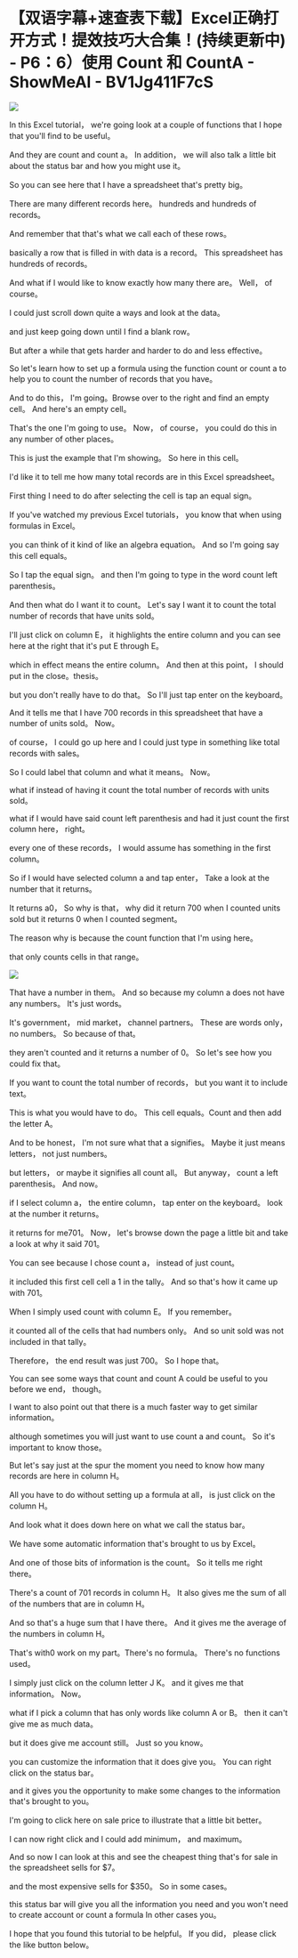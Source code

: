 # 【双语字幕+速查表下载】Excel正确打开方式！提效技巧大合集！(持续更新中) - P6：6）使用 Count 和 CountA - ShowMeAI - BV1Jg411F7cS

![](img/dc8967adf1c88cad7334f3d36fbc8ce2_0.png)

In this Excel tutorial， we're going look at a couple of functions that I hope that you'll find to be useful。

 And they are count and count a。 In addition， we will also talk a little bit about the status bar and how you might use it。

 So you can see here that I have a spreadsheet that's pretty big。

 There are many different records here。 hundreds and hundreds of records。

 And remember that that's what we call each of these rows。

 basically a row that is filled in with data is a record。 This spreadsheet has hundreds of records。

 And what if I would like to know exactly how many there are。 Well， of course。

 I could just scroll down quite a ways and look at the data。

 and just keep going down until I find a blank row。

 But after a while that gets harder and harder to do and less effective。

 So let's learn how to set up a formula using the function count or count a to help you to count the number of records that you have。

 And to do this， I'm going。Browse over to the right and find an empty cell。 And here's an empty cell。

 That's the one I'm going to use。 Now， of course， you could do this in any number of other places。

 This is just the example that I'm showing。 So here in this cell。

 I'd like it to tell me how many total records are in this Excel spreadsheet。

 First thing I need to do after selecting the cell is tap an equal sign。

 If you've watched my previous Excel tutorials， you know that when using formulas in Excel。

 you can think of it kind of like an algebra equation。 And so I'm going say this cell equals。

 So I tap the equal sign。 and then I'm going to type in the word count left parenthesis。

 And then what do I want it to count。 Let's say I want it to count the total number of records that have units sold。

 I'll just click on column E， it highlights the entire column and you can see here at the right that it's put E through E。

 which in effect means the entire column。 And then at this point， I should put in the close。thesis。

 but you don't really have to do that。 So I'll just tap enter on the keyboard。

 And it tells me that I have 700 records in this spreadsheet that have a number of units sold。 Now。

 of course， I could go up here and I could just type in something like total records with sales。

 So I could label that column and what it means。 Now。

 what if instead of having it count the total number of records with units sold。

 what if I would have said count left parenthesis and had it just count the first column here， right。

 every one of these records， I would assume has something in the first column。

 So if I would have selected column a and tap enter， Take a look at the number that it returns。

 It returns a0， So why is that， why did it return 700 when I counted units sold but it returns 0 when I counted segment。

 The reason why is because the count function that I'm using here。

 that only counts cells in that range。

![](img/dc8967adf1c88cad7334f3d36fbc8ce2_2.png)

That have a number in them。 And so because my column a does not have any numbers。 It's just words。

 It's government， mid market， channel partners。 These are words only， no numbers。 So because of that。

 they aren't counted and it returns a number of 0。 So let's see how you could fix that。

 If you want to count the total number of records， but you want it to include text。

 This is what you would have to do。 This cell equals。Count and then add the letter A。

And to be honest， I'm not sure what that a signifies。 Maybe it just means letters， not just numbers。

 but letters， or maybe it signifies all count all。 But anyway， count a left parenthesis。 And now。

 if I select column a， the entire column， tap enter on the keyboard。 look at the number it returns。

 it returns for me701。 Now， let's browse down the page a little bit and take a look at why it said 701。

 You can see because I chose count a， instead of just count。

 it included this first cell cell a 1 in the tally。 And so that's how it came up with 701。

 When I simply used count with column E。 If you remember。

 it counted all of the cells that had numbers only。 And so unit sold was not included in that tally。

 Therefore， the end result was just 700。 So I hope that。

You can see some ways that count and count A could be useful to you before we end， though。

 I want to also point out that there is a much faster way to get similar information。

 although sometimes you will just want to use count a and count。 So it's important to know those。

 But let's say just at the spur the moment you need to know how many records are here in column H。

 All you have to do without setting up a formula at all， is just click on the column H。

 And look what it does down here on what we call the status bar。

 We have some automatic information that's brought to us by Excel。

 And one of those bits of information is the count。 So it tells me right there。

 There's a count of 701 records in column H。 It also gives me the sum of all of the numbers that are in column H。

 And so that's a huge sum that I have there。 And it gives me the average of the numbers in column H。

 That's with0 work on my part。There's no formula。 There's no functions used。

 I simply just click on the column letter J K。 and it gives me that information。 Now。

 what if I pick a column that has only words like column A or B。 then it can't give me as much data。

 but it does give me account still。 Just so you know。

 you can customize the information that it does give you。 You can right click on the status bar。

 and it gives you the opportunity to make some changes to the information that's brought to you。

 I'm going to click here on sale price to illustrate that a little bit better。

 I can now right click and I could add minimum， and maximum。

 And so now I can look at this and see the cheapest thing that's for sale in the spreadsheet sells for $7。

 and the most expensive sells for $350。 So in some cases。

 this status bar will give you all the information you need and you won't need to create account or count a formula In other cases you。

I hope that you found this tutorial to be helpful。 If you did， please click the like button below。


